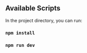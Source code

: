 

## Available Scripts

In the project directory, you can run:

### `npm install`
### `npm run dev`

